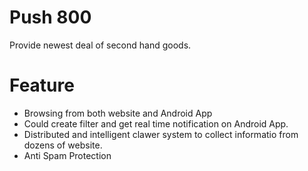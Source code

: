 Push 800
===============
Provide newest deal of second hand goods.

Feature
==============
- Browsing from both website and Android App
- Could create filter and get real time notification on Android App.
- Distributed and intelligent clawer system to collect informatio from dozens of website.
- Anti Spam Protection
